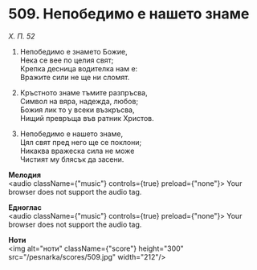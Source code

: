 # 509. Непобедимо е нашето знаме

_Х. П. 52_

1. Непобедимо е знамето Божие,  
Нека се вее по целия свят;  
Крепка десница водителка нам е:  
Вражите сили не ще ни сломят.  

2. Кръстното знаме тъмите разпръсва,  
Символ на вяра, надежда, любов;  
Божия лик то у всеки възкръсва,  
Нищий превръща във ратник Христов.  

3. Непобедимо е нашето знаме,  
Цял свят пред него ще се поклони;  
Никаква вражеска сила не може  
Чистият му блясък да засени.

**Мелодия**  
<audio className={"music"} controls={true} preload={"none"}>
    <source src="/pesnarka/mp3/509.mp3" type="audio/mpeg"/>
    Your browser does not support the audio tag.
</audio>

**Едноглас**  
<audio className={"music"} controls={true} preload={"none"}>
    <source src="/pesnarka/transp/509.mp3" type="audio/mpeg"/>
    Your browser does not support the audio tag.
</audio>

**Ноти**  
<img alt="ноти" className={"score"} height="300" src="/pesnarka/scores/509.jpg" width="212"/>

